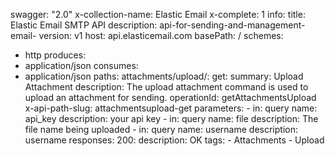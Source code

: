 swagger: "2.0"
x-collection-name: Elastic Email
x-complete: 1
info:
  title: Elastic Email SMTP API
  description: api-for-sending-and-management-email-
  version: v1
host: api.elasticemail.com
basePath: /
schemes:
- http
produces:
- application/json
consumes:
- application/json
paths:
  attachments/upload/:
    get:
      summary: Upload Attachment
      description: The upload attachment command is used to upload an attachment for
        sending.
      operationId: getAttachmentsUpload
      x-api-path-slug: attachmentsupload-get
      parameters:
      - in: query
        name: api_key
        description: your api key
      - in: query
        name: file
        description: The file name being uploaded
      - in: query
        name: username
        description: username
      responses:
        200:
          description: OK
      tags:
      - Attachments
      - Upload